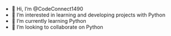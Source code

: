 - 👋 Hi, I’m @CodeConnect1490
- 👀 I’m interested in learning and developing projects with Python
- 🌱 I’m currently learning Python
- 💞️ I’m looking to collaborate on Python

